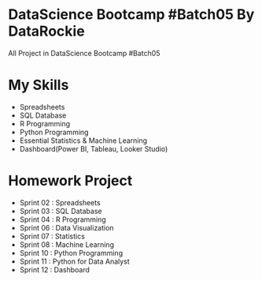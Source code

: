 # DataScience Bootcamp #Batch05 By DataRockie
All Project in DataScience Bootcamp #Batch05

# My Skills
- Spreadsheets
- SQL Database
- R Programming
- Python Programming
- Essential Statistics & Machine Learning
- Dashboard(Power BI, Tableau, Looker Studio)

# Homework Project
- Sprint 02 : Spreadsheets
- Sprint 03 : SQL Database
- Sprint 04 : R Programming
- Sprint 06 : Data Visualization
- Sprint 07 : Statistics
- Sprint 08 : Machine Learning
- Sprint 10 : Python Programming
- Sprint 11 : Python for Data Analyst
- Sprint 12 : Dashboard
